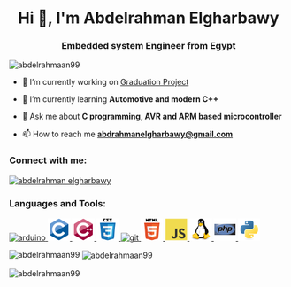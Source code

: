 <h1 align="center">Hi 👋, I'm Abdelrahman Elgharbawy</h1>
<h3 align="center">Embedded system Engineer from Egypt</h3>

<p align="left"> <img src="https://komarev.com/ghpvc/?username=abdelrahmaan99&label=Profile%20views&color=0e75b6&style=flat" alt="abdelrahmaan99" /> </p>

- 🔭 I’m currently working on [Graduation Project](https://github.com/Abdelrahmaan99/Smart-glove-for-deaf-and-mute)

- 🌱 I’m currently learning **Automotive and modern C++**

- 💬 Ask me about **C programming, AVR and ARM based microcontroller**

- 📫 How to reach me **abdrahmanelgharbawy@gmail.com**

<h3 align="left">Connect with me:</h3>
<p align="left">
<a href="https://linkedin.com/in/abdelrahman elgharbawy" target="blank"><img align="center" src="https://raw.githubusercontent.com/rahuldkjain/github-profile-readme-generator/master/src/images/icons/Social/linked-in-alt.svg" alt="abdelrahman elgharbawy" height="30" width="40" /></a>
</p>

<h3 align="left">Languages and Tools:</h3>
<p align="left"> <a href="https://www.arduino.cc/" target="_blank" rel="noreferrer"> <img src="https://cdn.worldvectorlogo.com/logos/arduino-1.svg" alt="arduino" width="40" height="40"/> </a> <a href="https://www.cprogramming.com/" target="_blank" rel="noreferrer"> <img src="https://raw.githubusercontent.com/devicons/devicon/master/icons/c/c-original.svg" alt="c" width="40" height="40"/> </a> <a href="https://www.w3schools.com/cpp/" target="_blank" rel="noreferrer"> <img src="https://raw.githubusercontent.com/devicons/devicon/master/icons/cplusplus/cplusplus-original.svg" alt="cplusplus" width="40" height="40"/> </a> <a href="https://www.w3schools.com/css/" target="_blank" rel="noreferrer"> <img src="https://raw.githubusercontent.com/devicons/devicon/master/icons/css3/css3-original-wordmark.svg" alt="css3" width="40" height="40"/> </a> <a href="https://git-scm.com/" target="_blank" rel="noreferrer"> <img src="https://www.vectorlogo.zone/logos/git-scm/git-scm-icon.svg" alt="git" width="40" height="40"/> </a> <a href="https://www.w3.org/html/" target="_blank" rel="noreferrer"> <img src="https://raw.githubusercontent.com/devicons/devicon/master/icons/html5/html5-original-wordmark.svg" alt="html5" width="40" height="40"/> </a> <a href="https://developer.mozilla.org/en-US/docs/Web/JavaScript" target="_blank" rel="noreferrer"> <img src="https://raw.githubusercontent.com/devicons/devicon/master/icons/javascript/javascript-original.svg" alt="javascript" width="40" height="40"/> </a> <a href="https://www.linux.org/" target="_blank" rel="noreferrer"> <img src="https://raw.githubusercontent.com/devicons/devicon/master/icons/linux/linux-original.svg" alt="linux" width="40" height="40"/> </a> <a href="https://www.php.net" target="_blank" rel="noreferrer"> <img src="https://raw.githubusercontent.com/devicons/devicon/master/icons/php/php-original.svg" alt="php" width="40" height="40"/> </a> <a href="https://www.python.org" target="_blank" rel="noreferrer"> <img src="https://raw.githubusercontent.com/devicons/devicon/master/icons/python/python-original.svg" alt="python" width="40" height="40"/> </a> </p>

<p><img align="left" src="https://github-readme-stats.vercel.app/api/top-langs?username=abdelrahmaan99&show_icons=true&locale=en&layout=compact" alt="abdelrahmaan99" /></p>

<p>&nbsp;<img align="center" src="https://github-readme-stats.vercel.app/api?username=abdelrahmaan99&show_icons=true&locale=en" alt="abdelrahmaan99" /></p>

<p><img align="center" src="https://github-readme-streak-stats.herokuapp.com/?user=abdelrahmaan99&" alt="abdelrahmaan99" /></p>
